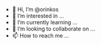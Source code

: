 - 👋 Hi, I’m @orinkos
- 👀 I’m interested in ...
- 🌱 I’m currently learning ...
- 💞️ I’m looking to collaborate on ...
- 📫 How to reach me ...

<!---
orinkos/orinkos is a ✨ special ✨ repository because its `README.md` (this file) appears on your GitHub profile.
You can click the Preview link to take a look at your changes.
--->
